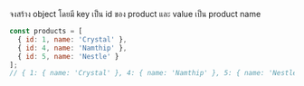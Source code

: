 จงสร้าง object โดยมี key เป็น id ของ product และ value เป็น product name

```js
const products = [
  { id: 1, name: 'Crystal' },
  { id: 4, name: 'Namthip' },
  { id: 5, name: 'Nestle' }
];
// { 1: { name: 'Crystal' }, 4: { name: 'Namthip' }, 5: { name: 'Nestle' } };

